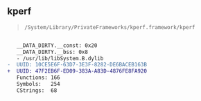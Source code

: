 ## kperf

> `/System/Library/PrivateFrameworks/kperf.framework/kperf`

```diff

   __DATA_DIRTY.__const: 0x20
   __DATA_DIRTY.__bss: 0x8
   - /usr/lib/libSystem.B.dylib
-  UUID: 10CE5E6F-63D7-3E3F-8282-DE6BACEB163B
+  UUID: 47F2EB6F-ED09-383A-A83D-4876FE8FA920
   Functions: 166
   Symbols:   254
   CStrings:  68

```
